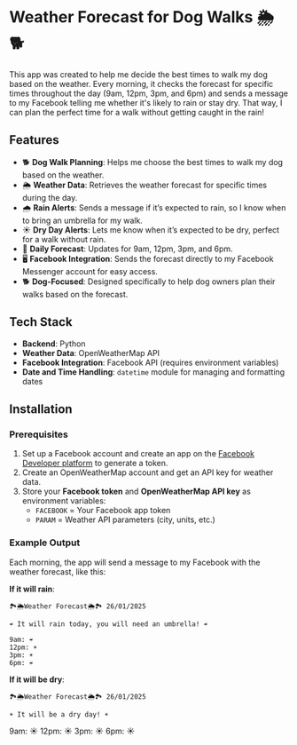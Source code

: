 # Weather Forecast for Dog Walks 🌦️🐕

This app was created to help me decide the best times to walk my dog based on the weather. Every morning, it checks the forecast for specific times throughout the day (9am, 12pm, 3pm, and 6pm) and sends a message to my Facebook telling me whether it's likely to rain or stay dry. That way, I can plan the perfect time for a walk without getting caught in the rain!

## Features

- 🐕 **Dog Walk Planning**: Helps me choose the best times to walk my dog based on the weather.
- 🌦️ **Weather Data**: Retrieves the weather forecast for specific times during the day.
- 🌧️ **Rain Alerts**: Sends a message if it’s expected to rain, so I know when to bring an umbrella for my walk.
- ☀️ **Dry Day Alerts**: Lets me know when it’s expected to be dry, perfect for a walk without rain.
- 📅 **Daily Forecast**: Updates for 9am, 12pm, 3pm, and 6pm.
- 🖥️ **Facebook Integration**: Sends the forecast directly to my Facebook Messenger account for easy access.
- 🐕 **Dog-Focused**: Designed specifically to help dog owners plan their walks based on the forecast.

## Tech Stack

- **Backend**: Python
- **Weather Data**: OpenWeatherMap API
- **Facebook Integration**: Facebook API (requires environment variables)
- **Date and Time Handling**: `datetime` module for managing and formatting dates

## Installation

### Prerequisites

1. Set up a Facebook account and create an app on the [Facebook Developer platform](https://developers.facebook.com/) to generate a token.
2. Create an OpenWeatherMap account and get an API key for weather data.
3. Store your **Facebook token** and **OpenWeatherMap API key** as environment variables:
   - `FACEBOOK` = Your Facebook app token
   - `PARAM` = Weather API parameters (city, units, etc.)


### Example Output

Each morning, the app will send a message to my Facebook with the weather forecast, like this:

**If it will rain**:
```
🏞️🌦️Weather Forecast🌦️🏞️ 26/01/2025

☔ It will rain today, you will need an umbrella! ☔

9am: ☔ 
12pm: ☀️ 
3pm: ☀️ 
6pm: ☔
```

**If it will be dry**:
```
🏞️🌦️Weather Forecast🌦️🏞️ 26/01/2025

☀️ It will be a dry day! ☀️
```

9am: ☀️ 
12pm: ☀️ 
3pm: ☀️ 
6pm: ☀️
